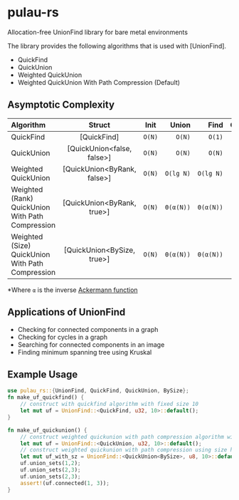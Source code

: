 # pulau-rs
Allocation-free UnionFind library for bare metal environments

The library provides the following algorithms that is used with [UnionFind].
- QuickFind
- QuickUnion
- Weighted QuickUnion
- Weighted QuickUnion With Path Compression (Default)

## Asymptotic Complexity
| Algorithm                                        |           Struct            |  Init  |     Union |      Find | Connected |
| :----------------------------------------------- | :-------------------------: | :----: | --------: | --------: | --------: |
| QuickFind                                        |         [QuickFind]         | `O(N)` |    `O(N)` |    `O(1)` |    `O(1)` |
| QuickUnion                                       | [QuickUnion<false, false>]  | `O(N)` |    `O(N)` |    `O(N)` |    `O(N)` |
| Weighted QuickUnion                              | [QuickUnion<ByRank, false>] | `O(N)` | `O(lg N)` | `O(lg N)` | `O(lg N)` |
| Weighted (Rank) QuickUnion With Path Compression | [QuickUnion<ByRank, true>]  | `O(N)` | `Θ(α(N))` | `Θ(α(N))` | `Θ(α(N))` |
| Weighted (Size) QuickUnion With Path Compression | [QuickUnion<BySize, true>]  | `O(N)` | `Θ(α(N))` | `Θ(α(N))` | `Θ(α(N))` |

*Where `α` is the inverse [Ackermann function](https://en.wikipedia.org/wiki/Ackermann_function)

## Applications of UnionFind
- Checking for connected components in a graph
- Checking for cycles in a graph
- Searching for connected components in an image
- Finding minimum spanning tree using Kruskal

## Example Usage
```rust
use pulau_rs::{UnionFind, QuickFind, QuickUnion, BySize};
fn make_uf_quickfind() {
    // construct with quickfind algorithm with fixed size 10
    let mut uf = UnionFind::<QuickFind, u32, 10>::default();
}

fn make_uf_quickunion() {
    // construct weighted quickunion with path compression algorithm with fixed size 10
    let mut uf = UnionFind::<QuickUnion, u32, 10>::default();
    // construct weighted quickunion with path compression using size heuristics and fixed size 10
    let mut uf_with_sz = UnionFind::<QuickUnion<BySize>, u8, 10>::default();
    uf.union_sets(1,2);
    uf.union_sets(2,3);
    uf.union_sets(2,3);
    assert!(uf.connected(1, 3));
}
```